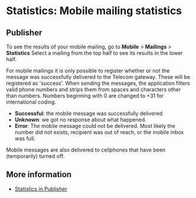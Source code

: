 # Statistics: Mobile mailing statistics

## Publisher

To see the results of your mobile mailing, go to **Mobile** \> **Mailings** \> **Statistics**
Select a mailing from the top half to see its results in the lower half.

For mobile mailings it is only possible to register whether or not the
message was successfully delivered to the Telecom gateway. These will be
registered as 'success'. When sending the messages, the application
filters valid phone numbers and strips them from spaces and characters
other than numbers. Numbers beginning with 0 are changed to +31 for
international coding.

-   **Successful**: the mobile message was successfully delivered
-   **Unknown**: we got no response about what happened.
-   **Error**: The mobile message could not be delivered. Most likely
    the number did not exists, recipient was out of reach, or the mobile
    inbox was full.

Mobile messages are also delivered to cellphones that have been
(temporarily) turned off.

## More information

* [Statistics in Publisher](./statistics)

